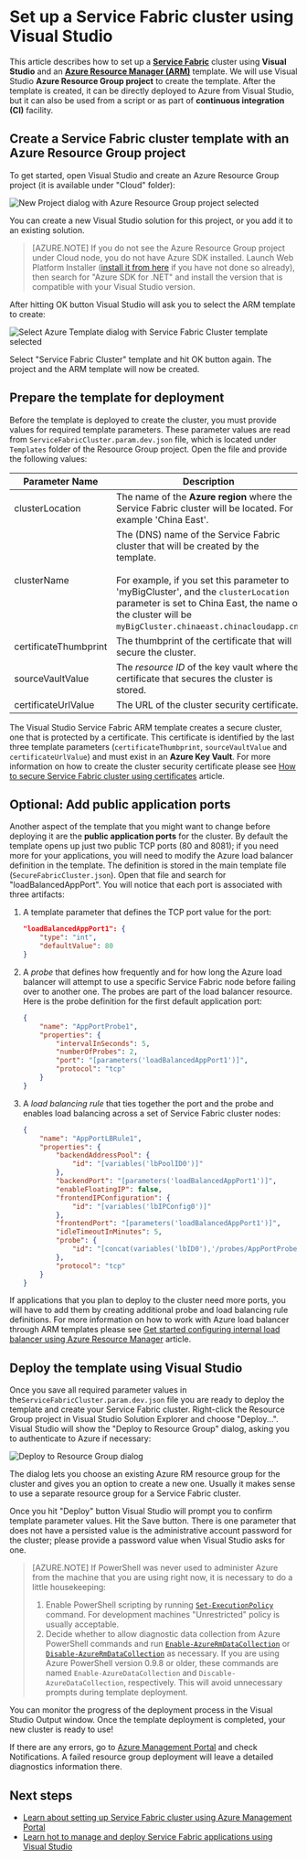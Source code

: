 <properties
   pageTitle="Setting up a Service Fabric cluster using Visual Studio | Windows Azure"
   description="Describes how to set up a Service Fabric cluster using Azure Resource Manager (ARM) template created by an Azure Resource Group project in Visual Studio"
   services="service-fabric"
   documentationCenter=".net"
   authors="karolz-ms"
   manager="adegeo"
   editor=""/>

<tags
	ms.service="service-fabric"
	ms.date="11/13/2015"
	wacn.date=""/>

# Set up a Service Fabric cluster using Visual Studio
This article describes how to set up a [**Service Fabric**](/documentation/services/service-fabric/) cluster using **Visual Studio** and an [**Azure Resource Manager (ARM)**](/documentation/articles/resource-group-overview/) template. We will use Visual Studio **Azure Resource Group project** to create the template. After the template is created, it can be directly deployed to Azure from Visual Studio, but it can also be used from a script or as part of **continuous integration (CI)** facility. 

## Create a Service Fabric cluster template with an Azure Resource Group project
To get started, open Visual Studio and create an Azure Resource Group project (it is available under "Cloud" folder):

![New Project dialog with Azure Resource Group project selected][1]

You can create a new Visual Studio solution for this project, or you add it to an existing solution.

>[AZURE.NOTE] If you do not see the Azure Resource Group project under Cloud node, you do not have Azure SDK installed. Launch Web Platform Installer ([install it from here](http://www.microsoft.com/web/downloads/platform.aspx) if you have not done so already), then search for "Azure SDK for .NET" and install the version that is compatible with your Visual Studio version.

After hitting OK button Visual Studio will ask you to select the ARM template to create:

![Select Azure Template dialog with Service Fabric Cluster template selected][2]

Select "Service Fabric Cluster" template and hit OK button again. The project and the ARM template will now be created.

## Prepare the template for deployment
Before the template is deployed to create the cluster, you must provide values for required template parameters. These parameter values are read from `ServiceFabricCluster.param.dev.json` file, which is located under `Templates` folder of the Resource Group project. Open the file and provide the following values:

|Parameter Name           |Description|
|-----------------------  |--------------------------|
|clusterLocation          |The name of the **Azure region** where the Service Fabric cluster will be located. For example 'China East'.|
|clusterName              |The (DNS) name of the Service Fabric cluster that will be created by the template. <br /><br /> For example, if you set this parameter to 'myBigCluster', and the `clusterLocation` parameter is set to China East, the name of the cluster will be `myBigCluster.chinaeast.chinacloudapp.cn`.|
|certificateThumbprint    |The thumbprint of the certificate that will secure the cluster.|
|sourceVaultValue         |The *resource ID* of the key vault where the certificate that secures the cluster is stored.|
|certificateUrlValue      |The URL of the cluster security certificate.|

The Visual Studio Service Fabric ARM template creates a secure cluster, one that is protected by a certificate. This certificate is identified by the last three template parameters (`certificateThumbprint`, `sourceVaultValue` and `certificateUrlValue`) and must exist in an **Azure Key Vault**. For more information on how to create the cluster security certificate please see [How to secure Service Fabric cluster using certificates](/documentation/articles/service-fabric-cluster-security) article.

## Optional: Add public application ports
Another aspect of the template that you might want to change before deploying it are the **public application ports** for the cluster. By default the template opens up just two public TCP ports (80 and 8081); if you need more for your applications, you will need to modify the Azure load balancer definition in the template. The definition is stored in the main template file (`SecureFabricCluster.json`). Open that file and search for "loadBalancedAppPort". You will notice that each port is associated with three artifacts:

1. A template parameter that defines the TCP port value for the port:
	```json
	"loadBalancedAppPort1": {
	    "type": "int",
	    "defaultValue": 80
	}
	```

2. A *probe* that defines how frequently and for how long the Azure load balancer will attempt to use a specific Service Fabric node before failing over to another one. The probes are part of the load balancer resource. Here is the probe definition for the first default application port:
	```json
	{
        "name": "AppPortProbe1",
        "properties": {
            "intervalInSeconds": 5,
            "numberOfProbes": 2,
            "port": "[parameters('loadBalancedAppPort1')]",
            "protocol": "tcp"
        }
    }
	```

3. A *load balancing rule* that ties together the port and the probe and enables load balancing across a set of Service Fabric cluster nodes:
    ```json
	{
	    "name": "AppPortLBRule1",
	    "properties": {
	        "backendAddressPool": {
	            "id": "[variables('lbPoolID0')]"
	        },
	        "backendPort": "[parameters('loadBalancedAppPort1')]",
	        "enableFloatingIP": false,
	        "frontendIPConfiguration": {
	            "id": "[variables('lbIPConfig0')]"
	        },
	        "frontendPort": "[parameters('loadBalancedAppPort1')]",
	        "idleTimeoutInMinutes": 5,
	        "probe": {
	            "id": "[concat(variables('lbID0'),'/probes/AppPortProbe1')]"
	        },
	        "protocol": "tcp"
	    }
	}
    ```
If applications that you plan to deploy to the cluster need more ports, you will have to add them by creating additional probe and load balancing rule definitions. For more information on how to work with Azure load balancer through ARM templates please see [Get started configuring internal load balancer using Azure Resource Manager](/documentation/articles/load-balancer-internal-arm-powershell/) article.

## Deploy the template using Visual Studio
Once you save all required parameter values in the`ServiceFabricCluster.param.dev.json` file you are ready to deploy the template and create your Service Fabric cluster. Right-click the Resource Group project in Visual Studio Solution Explorer and choose "Deploy...". Visual Studio will show the "Deploy to Resource Group" dialog, asking you to authenticate to Azure if necessary:

![Deploy to Resource Group dialog][3]

The dialog lets you choose an existing Azure RM resource group for the cluster and gives you an option to create a new one. Usually it makes sense to use a separate resource group for a Service Fabric cluster.

Once you hit "Deploy" button Visual Studio will prompt you to confirm template parameter values. Hit the Save button. There is one parameter that does not have a persisted value is the administrative account password for the cluster; please provide a password value when Visual Studio asks for one.

>[AZURE.NOTE] If PowerShell was never used to administer Azure from the machine that you are using right now, it is necessary to do a little housekeeping:
>1. Enable PowerShell scripting by running [`Set-ExecutionPolicy`](https://technet.microsoft.com/zh-cn/library/hh849812.aspx) command. For development machines "Unrestricted" policy is usually acceptable.
>2. Decide whether to allow diagnostic data collection from Azure PowerShell commands and run [`Enable-AzureRmDataCollection`](https://msdn.microsoft.com/zh-cn/library/mt619303.aspx) or [`Disable-AzureRmDataCollection`](https://msdn.microsoft.com/zh-cn/library/mt619236.aspx) as necessary. If you are using Azure PowerShell version 0.9.8 or older, these commands are named `Enable-AzureDataCollection` and `Discable-AzureDataCollection`, respectively. This will avoid unnecessary prompts during template deployment.

You can monitor the progress of the deployment process in the Visual Studio Output window. Once the template deployment is completed, your new cluster is ready to use! 

If there are any errors, go to [Azure Management Portal](https://manage.windowsazure.cn/) and check Notifications. A failed resource group deployment will leave a detailed diagnostics information there. 

## Next steps
- [Learn about setting up Service Fabric cluster using Azure Management Portal](/documentation/articles/service-fabric-cluster-creation-via-portal)
- [Learn hot to manage and deploy Service Fabric applications using Visual Studio](/documentation/articles/service-fabric-manage-applications-in-visual-studio)

<!--Image references-->
[1]: ./media/service-fabric-cluster-creation-via-visual-studio/azure-resource-group-project-creation.png
[2]: ./media/service-fabric-cluster-creation-via-visual-studio/selecting-azure-template.png
[3]: ./media/service-fabric-cluster-creation-via-visual-studio/deploy-to-azure.png
